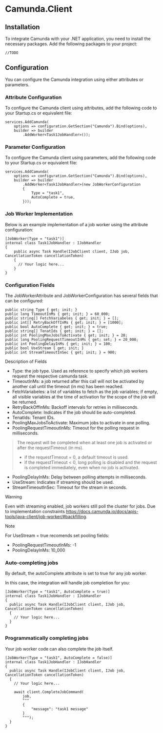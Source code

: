 ﻿# Camunda.Client

## Installation
To integrate Camunda with your .NET application, you need to install the necessary packages. Add the following packages to your project:

    //TODO

## Configuration
You can configure the Camunda integration using either attributes or parameters.

### Attribute Configuration
To configure the Camunda client using attributes, add the following code to your Startup.cs or equivalent file:

    services.AddCamunda(
        options => configuration.GetSection("Camunda").Bind(options),
        builder => builder
            .AddWorker<Task1JobHandler>());

### Parameter Configuration
To configure the Camunda client using parameters, add the following code to your Startup.cs or equivalent file:

    services.AddCamunda(
        options => configuration.GetSection("Camunda").Bind(options),
        builder => builder
            .AddWorker<Task1JobHandler>(new JobWorkerConfiguration
            {
                Type = "task1",
                AutoComplete = true,
            }));

### Job Worker Implementation
Below is an example implementation of a job worker using the attribute configuration:

    [JobWorker(Type = "task1")]
    internal class Task1JobHandler : IJobHandler
    {
        public async Task Handle(IJobClient client, IJob job, CancellationToken cancellationToken)
        {
          // Your logic here...
        }
    }

### Configuration Fields
The JobWorkerAttribute and JobWorkerConfiguration has several fields that can be configured:

    public string Type { get; init; }
    public long TimeoutInMs { get; init; } = 60_000;
    public string[] FetchVariabeles { get; init; } = [];
    public int[] RetryBackOffInMs { get; init; } = [1000];
    public bool AutoComplete { get; init; } = true;
    public string[] TenatIds { get; init; } = [];
    public int PoolingMaxJobsToActivate { get; init; } = 20;
    public long PoolingRequestTimeoutInMs { get; set; } = 20_000;
    public int PoolingDelayInMs { get; init; } = 100;
    public bool UseStream { get; init; }
    public int StreamTimeoutInSec { get; init; } = 900;

Description of Fields
- Type: the job type. Used as reference to specify which job workers request the respective camunda task.
- TimeoutInMs: a job returned after this call will not be activated by another call until the timeout (in ms) has been reached.
- FetchVariabeles: a list of variables to fetch as the job variables; if empty, all visible variables at the time of activation for the scope of the job will be returned.
- RetryBackOffInMs: Backoff intervals for retries in milliseconds.
- AutoComplete: Indicates if the job should be auto-completed.
- TenatIds: Tenant IDs.
- PoolingMaxJobsToActivate: Maximum jobs to activate in one polling.
- PoolingRequestTimeoutInMs: Timeout for the polling request in milliseconds.
> The request will be completed when at least one job is activated or after the requestTimeout (in ms). 
>  - if the requestTimeout = 0, a default timeout is used. 
>  - if the requestTimeout < 0, long polling is disabled and the request is completed immediately, even when no job is activated.
- PoolingDelayInMs: Delay between polling attempts in milliseconds.
- UseStream: Indicates if streaming should be used.
- StreamTimeoutInSec: Timeout for the stream in seconds.

> [!WARNING]
> Even with streaming enabled, job workers still poll the cluster for jobs. Due to implementation constraints https://docs.camunda.io/docs/apis-tools/java-client/job-worker/#backfilling.

> [!NOTE]
> For UseStream = true recomends set pooling fields:
> - PoolingRequestTimeoutInMs: -1
> - PoolingDelayInMs: 10_000

### Auto-completing jobs
By default, the autoComplete attribute is set to true for any job worker.

In this case, the integration will handle job completion for you:

    [JobWorker(Type = "task1", AutoComplete = true)]
    internal class Task1JobHandler : IJobHandler
    {
      public async Task Handle(IJobClient client, IJob job, CancellationToken cancellationToken)
      {
        // Your logic here...
      }
    }

### Programmatically completing jobs
Your job worker code can also complete the job itself.

    [JobWorker(Type = "task1", AutoComplete = false)]
    internal class Task1JobHandler : IJobHandler
    {
      public async Task Handle(IJobClient client, IJob job, CancellationToken cancellationToken)
      {
        // Your logic here...

        await client.CompleteJobCommand(
            job,
            """
            {
                "message": "task1 message"    
            }
            """);
      }
    }
